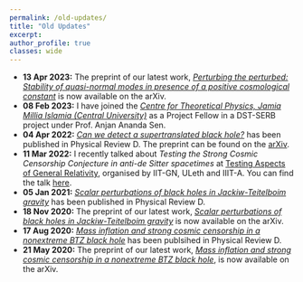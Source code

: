 ```yaml
---
permalink: /old-updates/
title: "Old Updates"
excerpt:
author_profile: true
classes: wide
---
```


- **13 Apr 2023:** The preprint of our latest work, [_Perturbing the perturbed: Stability of quasi-normal modes in presence of a positive cosmological constant_](https://arxiv.org/abs/2304.06829) is now available on the arXiv.
- **08 Feb 2023:** I have joined the [_Centre for Theoretical Physics, Jamia Millia Islamia (Central University)_](https://www.ctp-jamia.res.in/) as a Project Fellow in a DST-SERB project under Prof. Anjan Ananda Sen.
- **04 Apr 2022:** [_Can we detect a supertranslated black hole?_](https://doi.org/10.1103/PhysRevD.105.084001) has been published in Physical Review D. The preprint can be found on the [arXiv](https://doi.org/10.48550/arXiv.2110.03547).
- **11 Mar 2022:** I recently talked about _Testing the Strong Cosmic Censorship Conjecture in anti-de Sitter spacetimes_ at [Testing Aspects of General Relativity](https://events.iitgn.ac.in/2022/gr/), organised by IIT-GN, ULeth and IIIT-A. You can find the talk [here](https://www.youtube.com/watch?v=2VA1N6MXTb8&t=194s).
- **05 Jan 2021:** [_Scalar perturbations of black holes in Jackiw-Teitelboim gravity_](https://doi.org/10.1103/PhysRevD.103.024008) has been published in Physical Review D.
- **18 Nov 2020:** The preprint of our latest work, [_Scalar perturbations of black holes in Jackiw-Teitelboim gravity_](https://arxiv.org/abs/2011.08179) is now available on the arXiv.
- **17 Aug 2020:** [_Mass inflation and strong cosmic censorship in a nonextreme BTZ black hole_](https://doi.org/10.1103/PhysRevD.102.044030) has been publsihed in Physical Review D.
- **21 May 2020:** The preprint of our latest work, [_Mass inflation and strong cosmic censorship in a nonextreme BTZ black hole_](https://arxiv.org/abs/2005.09705), is now available on the arXiv.

